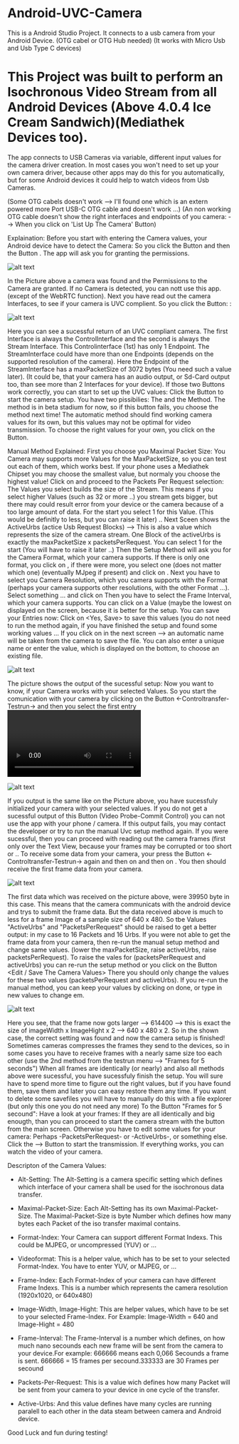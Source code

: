 # Android-UVC-Camera

This is a Android Studio Project. It connects to a usb camera from your Android Device. (OTG cabel or OTG Hub needed) (It works with Micro Usb and Usb Type C devices)

# This Project was built to perform an Isochronous Video Stream from all Android Devices (Above 4.0.4 Ice Cream Sandwich)(Mediathek Devices too).

The app connects to USB Cameras via variable, different input values for the camera driver creation.
In most cases you won't need to set up your own camera driver, because other apps may do this for you automatically, but for some Android devices it could help to watch videos from Usb Cameras.

(Some OTG cabels doesn't work -->  I'll found one which is an extern powered more Port USB-C OTG cable and doesn't work ...)
(An non working OTG cable doesn't show the right interfaces and endpoints of you camera: --> When you click on 'List Up The Camera' Button)



Explaination:
Before you start with entering the Camera values, your Android device have to detect the Camera:
So you click the Button <Set Up The Usb Device> and then the Button <Find the Camera>. The app will ask you for granting the permissions.

![alt text](https://github.com/work-dump/Android-UVC-Camera/blob/master/app/src/main/res/drawable/findcam.png?raw=true)


In the Picture above a camera was found and the Permissions to the Camera are granted.
If no Camera is detected, you can nott use this app. (except of the WebRTC function).
Next you have read out the camera Interfaces, to see if your camera is UVC complient.
So you click the Button: <List Up The Camera>:

![alt text](https://github.com/work-dump/Android-UVC-Camera/blob/master/app/src/main/res/drawable/listdev.png?raw=true)

Here you can see a sucessful return of an UVC compliant camera. The first Interface is always the ControlInterface and the second is always the Stream Interface.
This Controlinterface (1st) has only 1 Endpoint.
The StreamInterface could have more than one Endpoints (depends on the supported resolution of the camera).
Here the Endpoint of the StreamInterface has a maxPacketSize of 3072 bytes (You need such a value later).
(It could be, that your camera has an audio output, or Sd-Card output too, than see more than 2 Interfaces for your device).
If those two Buttons work correctly, you can start to set up the UVC values:
Click the Button <Set Up With UVC Settings> to start the camera setup.
You have two pissibilies: The <manual> and the <automatic> Method. The <automatic> method is in beta stadium for now, so if this button fails, you choose the <manual> method next time!
The automatic method should find working camera values for its own, but this values may not be optimal for video transmission. To choose the right values for your own, you click on the <Manual> Button.

Manual Method Explained:
First you choose you Maximal Packet Size:
You Camera may supports more Values for the MaxPacketSize, so you can test out each of them, which works best. If your phone uses a Mediathek Chipset you may choose the smallest value, but normaly you choose the highest value!
Click on <Done> and proceed to the Packets Per Request selection:
The Values you select builds the size of the Stream. This means if you select higher Values (such as 32 or more ..) you stream gets bigger, but there may could result error from your device or the camera because of a too large amount of data.
For the start you select 1 for this Value. (This would be definitly to less, but you can raise it later) ..
Next Sceen shows the ActiveUrbs (actice Usb Request Blocks) --> This is also a value which represents the size of the camera stream. One Block of the activeUrbs is exactly the maxPacketSize x packetsPerRequest. You can select 1 for the start (You will have to raise it later ..)
Then the Setup Method will ask you for the Camera Format, which your camera supports. If there is only one format, you click on <Done>, if there were more, you select one (does not matter which one) (eventually MJpeg if present) and click on <Done>.
Next you have to select you Camera Resolution, which you camera supports with the Format (perhaps your camera supports other resolutions, with the other Format ...). Select something ... and click on <Done>
Then you have to select the Frame Interval, which your camera supports. You can click on a Value (maybe the lowest on displayed on the screen, because it is better for the setup.
You can save your Entries now:
Click on <Yes, Save> to save this values (you do not need to run the method again, if you have finished the setup and found some working values ...
If you click on <ok> in the next screen --> an automatic name will be taken from the camera to save the file. You can also enter a unique name or enter the value, which is displayed on the bottom, to choose an existing file.

![alt text](https://github.com/work-dump/Android-UVC-Camera/blob/master/app/src/main/res/drawable/setup_complete.png?raw=true)

The picture shows the output of the sucessful setup:
Now you want to know, if your Camera works with your selected Values. So you start the comunication with your camera by clicking on the Button <-Controltransfer-Testrun-> and then you select the first entry <Video Probe-Commit Controls>.
The app then starts to initialize the camera with your selected values!

![alt text](https://github.com/work-dump/Android-UVC-Camera/blob/master/app/src/main/res/drawable/controltransfer.png?raw=true)

If you output is the same like on the Picture above, you have sucessfuly initialized your camera with your selected values.
If you do not get a sucessful output of this Button (Video Probe-Commit Control) you can not use the app with your phone / camera.
If this output fails, you may contact the developer or try to run the manual Uvc setup method again.
If you were sucessful, then you can proceed with reading out the camera frames (first only over the Text View, because your frames may be corrupted or too short or ..
To receive some data from your camera, your press the Button <-Controltransfer-Testrun-> again and then on <Testrun> and then on <One Frame>.
You then should receive the first frame data from your camera.

![alt text](https://github.com/work-dump/Android-UVC-Camera/blob/master/app/src/main/res/drawable/one_frame.png?raw=true)

The first data which was received on the picture above, were 39950 byte in this case.
This means that the camera communicats with the android device and trys to submit the frame data. But the data received above is much to less for a frame Image of a sample size of 640 x 480. So tbe Values "ActiveUrbs" and "PacketsPerRequest" should be raised to get a better output: in my case to 16 Packets and 16 Urbs.
If you were not able to get the frame data from your camera, then re-run the manual setup method and change same values. (lower the maxPacketSize, raise activeUrbs, raise packetsPerRequest).
To raise the vales for (packetsPerRequest and activeUrbs) you can re-run the <manual> setup method or you click on the Button <Edit / Save The Camera Values>
There you should only change the values for these two values (packetsPerRequest and activeUrbs).
If you re-run the manual method, you can keep your values by clicking on done, or type in new values to change em.

![alt text](https://github.com/work-dump/Android-UVC-Camera/blob/master/app/src/main/res/drawable/one_frame_2.png?raw=true)

Here you see, that the frame now gots larger --> 614400 --> this is exact the size of imageWidth x ImageHight x 2 --> 640 x 480 x 2.
So in the shown case, the correct setting was found and now the camera setup is finished!
Sometimes cameras compresses the frames they send to the devices, so in some cases you have to receive frames with a nearly same size too each other (use the 2nd method from the testrun menu --> "Frames for 5 seconds")
When all frames are identically (or nearly) and also all methods above were sucessful, you have sucessfuly finish the setup.
You will sure have to spend more time to figure out the right values, but if you have found them, save them and later you can easy restore them any time.
If you want to delete some savefiles you will have to manually do this with a file explorer (but only this one you do not need any more)
To the Button "Frames for 5 secound":
Have a look at your frames: If they are all identically and big enougth, than you can proceed to start the camera stream with the <Start the camera stream> button from the main screen.
Otherwise you have to edit some values for your camera: Perhaps -PacketsPerRequest- or -ActiveUrbs-, or something else.
Click the <Transmission Start> --> <Start the Camera> Button to start the transmission.
If everything works, you can watch the video of your camera.

Descripton of the Camera Values:

- Alt-Setting:    The Alt-Setting is a camera specific setting which defines which interface of your camera shall be used for the isochronous data transfer.
- Maximal-Packet-Size:    Each Alt-Setting has its own Maximal-Packet-Size. The Maximal-Packet-Size is byte Number which defines how many bytes each Packet of the iso transfer maximal contains.

- Format-Index:     Your Camera can support different Format Indexs. This could be MJPEG, or uncompressed (YUV) or ...
- Videoformat:    This is a helper value, which has to be set to your selected Format-Index. You have to enter YUV, or MJPEG, or ...

- Frame-Index:    Each Format-Index of your camera can have different Frame Indexs. This is a number which represents the camera resolution (1920x1020, or 640x480)

- Image-Width, Image-Hight:  This are helper values, which have to be set to your selected Frame-Index. For Example: Image-Width = 640 and Image-Hight = 480

- Frame-Interval:    The Frame-Interval is a number which defines, on how much nano secounds each new frame will be sent from the camera to your device.For example: 666666 means each 0,066 Secounds a frame is sent. 666666 = 15 frames per secound.333333 are 30 Frames per secound

- Packets-Per-Request:   This is a value wich defines how many Packet will be sent from your camera to your device in one cycle of the transfer.

- Active-Urbs:    And this value defines have many cycles are running paralell to each other in the data steam between camera and Android device.



Good Luck and fun during testing!
